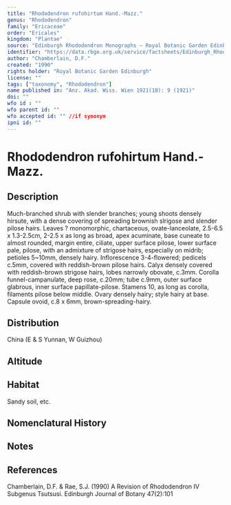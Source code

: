 ```yaml
---
title: "Rhododendron rufohirtum Hand.-Mazz."
genus: "Rhododendron"
family: "Ericaceae"
order: "Ericales"
kingdom: "Plantae"
source: "Edinburgh Rhododendron Monographs – Royal Botanic Garden Edinburgh"
identifier: "https://data.rbge.org.uk/service/factsheets/Edinburgh_Rhododendron_Monographs.xhtml"
author: "Chamberlain, D.F."
created: "1990"
rights holder: "Royal Botanic Garden Edinburgh"
license: ""
tags: ["taxonomy", "Rhododendron"]
name published in: "Anz. Akad. Wiss. Wien 1921(18): 9 (1921)"
doi: ""
wfo id : ""
wfo parent id: ""
wfo accepted id: "" //if synonym                      
ipni id: ""
---
```


                       

# Rhododendron rufohirtum Hand.-Mazz.

## Description
Much-branched shrub with slender branches; young shoots densely hirsute, with a dense covering of spreading brownish slrigose and slender pilose hairs. Leaves ? monomorphic, chartaceous, ovate-lanceolate, 2.5-6.5 x 1.3-2.5cm, 2-2.5 x as long as broad, apex acuminate, base cuneate to almost rounded, margin entire, ciliate, upper surface pilose, lower surface pale, pilose, with an admixture of strigose hairs, especially on midrib; petioles 5~10mm, densely hairy. Inflorescence 3-4-flowered; pedicels c.5mm, covered with reddish-brown pilose hairs. Calyx densely covered with reddish-brown strigose hairs, lobes narrowly obovate, c.3mm. Corolla funnel-campanulate, deep rose, c.20mm; tube c.9mm, outer surface glabrous, inner surface papillate-pilose. Stamens 10, as long as corolla, filaments pilose below middle. Ovary densely hairy; style hairy at base. Capsule ovoid, c.8 x 6mm, brown-spreading-hairy.

## Distribution
China (E & S Yunnan, W Guizhou)

## Altitude


## Habitat
Sandy soil, etc.

## Nomenclatural History

                       
## Notes


## References

Chamberlain, D.F. & Rae, S.J. (1990) A Revision of Rhododendron IV Subgenus Tsutsusi. Edinburgh Journal of Botany 47(2):101
